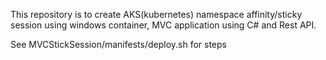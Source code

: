 This repository is to create AKS(kubernetes) namespace affinity/sticky session using windows container, MVC application using C# and Rest API. 

See MVCStickSession/manifests/deploy.sh for steps
